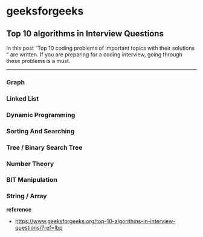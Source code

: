 # geeksforgeeks

## Top 10 algorithms in Interview Questions

In this post “Top 10 coding problems of important  topics with their solutions ” are written. If you are preparing for a coding interview, going through these problems is a must.

---

### Graph

### Linked List

### Dynamic Programming

### Sorting And Searching

### Tree / Binary Search Tree

### Number Theory

### BIT Manipulation

### String / Array

**reference**
- https://www.geeksforgeeks.org/top-10-algorithms-in-interview-questions/?ref=lbp
